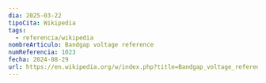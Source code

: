 ```yaml
---
dia: 2025-03-22
tipoCita: Wikipedia
tags:
  - referencia/wikipedia
nombreArticulo: Bandgap voltage reference
numReferencia: 1023
fecha: 2024-08-29
url: https://en.wikipedia.org/w/index.php?title=Bandgap_voltage_reference&oldid=1242929550
---
```

